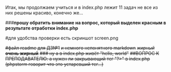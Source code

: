 Итак, мы продолжаем учиться и в index.php лежит 11 задач
не все из них решены красиво, конечно же...

###**прошу обратить внимание на вопрос, который выделен красным в результате отработки index.php**

#для удобства проверки есть скриншот screen.png








~~#файл readme для ДЗ№1~~
~~и немного непонятного markdown~~
~~*жирный*   **очень жирный**~~
~~### ну а в index.php живёт "hello, world"~~
~~##ВОПРОС К ПРЕПОДАВАТЕЛЮ: а нужен ли закрывающий тег "?>" в index.php~~
~~(phpstorm говорит что это устаревший тег...)~~


